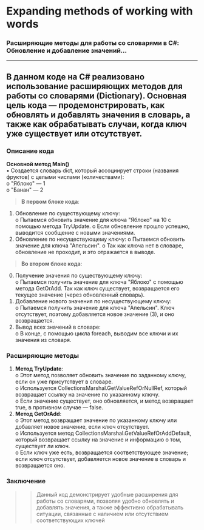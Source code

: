 # Expanding methods of working with words 
### Расширяющие методы для работы со словарями в C#: Обновление и добавление значений…
---
В данном коде на C# реализовано использование расширяющих методов для работы со словарями (Dictionary). Основная цель кода — продемонстрировать, как обновлять и добавлять значения в словарь, а также как обрабатывать случаи, когда ключ уже существует или отсутствует.
--
### Описание кода
**Основной метод Main()**</br>
•	Создается словарь dict, который ассоциирует строки (названия фруктов) с целыми числами (количествами):</br>
    o	"Яблоко" — 1</br>
    o	"Банан" — 2</br>
>	**В первом блоке кода**:</br>
  1.	Обновление по существующему ключу:</br>
    o	Пытаемся обновить значение для ключа "Яблоко" на 10 с помощью метода TryUpdate.
    o	Если обновление прошло успешно, выводится сообщение с новыми значениями.
  2.	Обновление по несуществующему ключу:
    o	Пытаемся обновить значение для ключа "Апельсин".
    o	Так как ключа нет в словаре, обновление не проходит, и это отражается в выводе.</br>
>	**Во втором блоке кода**:</br>
  0.	Получение значения по существующему ключу:</br>
  o	Пытаемся получить значение для ключа "Яблоко" с помощью метода GetOrAdd. Так как ключ существует, возвращается его текущее значение (через обновленный словарь).</br>
  1.	Добавление нового значения по несуществующему ключу:</br>
    o	Пытаемся получить значение для ключа "Апельсин". Ключ отсутствует, поэтому добавляется новое значение (3), и оно возвращается.</br>
  2.	Вывод всех значений в словаре:</br>
    o	В конце, с помощью цикла foreach, выводим все ключи и их значения из словаря.</br>
### Расширяющие методы
1.	**Метод TryUpdate**:</br>
  o	Этот метод позволяет обновить значение по заданному ключу, если он уже присутствует в словаре.</br>
  o	Используется CollectionsMarshal.GetValueRefOrNullRef, который возвращает ссылку на значение по указанному ключу.</br>
  o	Если значение существует, оно обновляется, и метод возвращает true, в противном случае — false.</br>
2.	**Метод GetOrAdd**:</br>
  o	Этот метод возвращает значение по указанному ключу или добавляет новое значение, если ключ отсутствует.</br>
  o	Используется метод CollectionsMarshal.GetValueRefOrAddDefault, который возвращает ссылку на значение и информацию о том, существует ли ключ.</br>
  o	Если ключ уже есть, возвращается соответствующее значение; если ключ отсутствует, добавляется новое значение в словарь и возвращается оно.</br>
### Заключение
>> Данный код демонстрирует удобные расширения для работы со словарями, позволяя удобно обновлять и добавлять значения, а также эффективно обрабатывать ситуации, связанные с наличием или отсутствием соответствующих ключей

